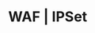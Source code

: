 # WAF | IPSet

<!-- BEGINNING OF PRE-COMMIT-TERRAFORM DOCS HOOK -->

<!-- END OF PRE-COMMIT-TERRAFORM DOCS HOOK -->
